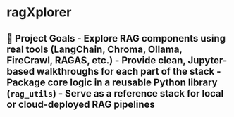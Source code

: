 # ragXplorer
## 🚀 Project Goals  - Explore RAG components using real tools (LangChain, Chroma, Ollama, FireCrawl, RAGAS, etc.) - Provide clean, Jupyter-based walkthroughs for each part of the stack - Package core logic in a reusable Python library (`rag_utils`) - Serve as a reference stack for local or cloud-deployed RAG pipelines
